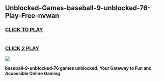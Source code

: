 
## Unblocked-Games-baseball-9-unblocked-76-Play-Free-nvwan
<h3>
<a href="https://premium76.site?title=baseball-9-unblocked-76&ref=12A">CLICK TO PLAY</a></h3>
<hr>

<h3>
<a href="https://premium76.site?title=baseball-9-unblocked-76&ref=12A">CLICK 2 PLAY</a>
  
</h3>

<a href="https://premium76.site?title=baseball-9-unblocked-76&ref=12A"><img src="https://clearcache.store/games.png"></a>


**baseball-9-unblocked-76 games unblocked: Your Gateway to Fun and Accessible Online Gaming**
